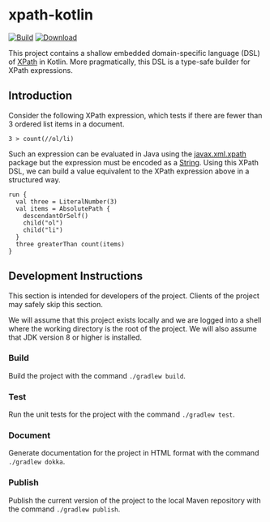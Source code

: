 # xpath-kotlin

[![Build][build-image]][build]
[![Download][download-image]][download]

This project contains a shallow embedded domain-specific language (DSL) of
[XPath][xpath] in Kotlin. More pragmatically, this DSL is a type-safe builder
for XPath expressions.


## Introduction

Consider the following XPath expression, which tests if there are fewer than 3
ordered list items in a document.

    3 > count(//ol/li)

Such an expression can be evaluated in Java using the [javax.xml.xpath] package
but the expression must be encoded as a [String]. Using this XPath DSL, we
can build a value equivalent to the XPath expression above in a structured way.

    run {
      val three = LiteralNumber(3)
      val items = AbsolutePath {
        descendantOrSelf()
        child("ol")
        child("li")
      }
      three greaterThan count(items)
    }

## Development Instructions

This section is intended for developers of the project. Clients of the project
may safely skip this section.

We will assume that this project exists locally and we are logged into a shell
where the working directory is the root of the project. We will also assume that
JDK version 8 or higher is installed.

### Build

Build the project with the command `./gradlew build`.

### Test

Run the unit tests for the project with the command `./gradlew test`.

### Document

Generate documentation for the project in HTML format with the command
`./gradlew dokka`.

### Publish

Publish the current version of the project to the local Maven repository with
the command `./gradlew publish`.

[build-image]: https://travis-ci.com/hubbards/xpath-kotlin.svg?branch=master
[build]: https://travis-ci.com/hubbards/xpath-kotlin
[download-image]: https://api.bintray.com/packages/hubbards/maven/xpath-kotlin/images/download.svg
[download]: https://bintray.com/hubbards/maven/xpath-kotlin/_latestVersion
[javax.xml.xpath]: https://docs.oracle.com/javase/8/docs/api/javax/xml/xpath/package-summary.html
[String]: https://docs.oracle.com/javase/8/docs/api/java/lang/String.html
[xpath]: https://www.w3.org/TR/1999/REC-xpath-19991116
